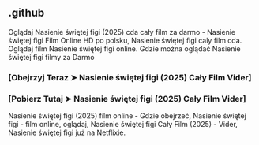 ## .github

Oglądaj Nasienie świętej figi (2025) cda cały film za darmo - Nasienie świętej figi Film Online HD po polsku, Nasienie świętej figi caly film cda. Oglądaj film Nasienie świętej figi online. Gdzie można oglądać Nasienie świętej figi filmy za Darmo

### [Obejrzyj Teraz ➤ Nasienie świętej figi (2025) Cały Film Vider]

### [Pobierz Tutaj ➤ Nasienie świętej figi (2025) Cały Film Vider]

Nasienie świętej figi (2025) film online - Gdzie obejrzeć, Nasienie świętej figi - film online, oglądaj, Nasienie świętej figi Cały Film (2025) - Vider, Nasienie świętej figi już na Netflixie.

